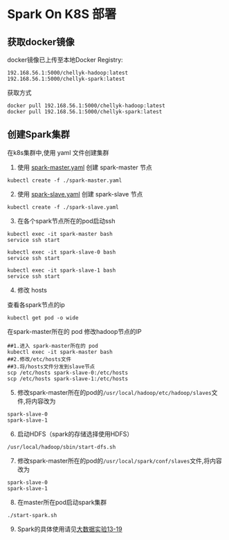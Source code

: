 # Spark On K8S 部署

## 获取docker镜像
docker镜像已上传至本地Docker Registry:
```
192.168.56.1:5000/chellyk-hadoop:latest  
192.168.56.1:5000/chellyk-spark:latest  
```
获取方式
```
docker pull 192.168.56.1:5000/chellyk-hadoop:latest  
docker pull 192.168.56.1:5000/chellyk-spark:latest  
```

## 创建Spark集群  
在k8s集群中,使用 yaml 文件创建集群
1. 使用 [spark-master.yaml](./spark-master.yaml) 创建 spark-master 节点
```
kubectl create -f ./spark-master.yaml
```
2. 使用 [spark-slave.yaml](./spark-slave.yaml) 创建 spark-slave 节点
```
kubectl create -f ./spark-slave.yaml  
```

3. 在各个spark节点所在的pod启动ssh
```
kubectl exec -it spark-master bash
service ssh start

kubectl exec -it spark-slave-0 bash
service ssh start

kubectl exec -it spark-slave-1 bash
service ssh start  
```

4. 修改 hosts  

查看各spark节点的ip
```
kubectl get pod -o wide
```
在spark-master所在的 pod 修改hadoop节点的IP
```
##1.进入 spark-master所在的 pod
kubectl exec -it spark-master bash
##2.修改/etc/hosts文件  
##3.将/hosts文件分发到slave节点
scp /etc/hosts spark-slave-0:/etc/hosts
scp /etc/hosts spark-slave-1:/etc/hosts
```

5. 修改spark-master所在的pod的`/usr/local/hadoop/etc/hadoop/slaves`文件,将内容改为  
```
spark-slave-0
spark-slave-1 
```  
6. 启动HDFS（spark的存储选择使用HDFS）  
```
/usr/local/hadoop/sbin/start-dfs.sh
```  
7. 修改spark-master所在的pod的`/usr/local/spark/conf/slaves`文件,将内容改为  
```
spark-slave-0
spark-slave-1 
```  
8. 在master所在pod启动spark集群  
```
./start-spark.sh
```  
9. Spark的具体使用请见[大数据实验13-19](../experiments)

